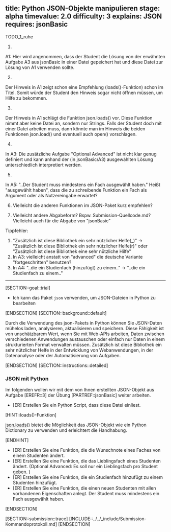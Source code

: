 title: Python JSON-Objekte manipulieren
stage: alpha
timevalue: 2.0
difficulty: 3
explains: JSON
requires: jsonBasic
---

TODO_1_ruhe

1)
A1: Hier wird angenommen, dass der Student die Lösung von der erwähnten Aufgabe A3 aus jsonBasic in einer Datei gepeichert hat und diese Datei zur Lösung von A1 verwenden sollte.

2)
Der Hinweis in A1 zeigt schon eine Empfehlung (loads()-Funktion) schon im Titel. Somit würde der Student den Hinweis sogar nicht öffnen müssen, um Hilfe zu bekommen.

3) 
Der Hinweis in A1 schlägt die Funktion json.loads() vor. Diese Funktion nimmt aber keine Datei an, sondern nur Strings. Falls der Student doch mit einer Datei arbeiten muss, dann könnte man im Hinweis die beiden Funktionen json.load() und eventuell auch open() vorschlagen.

4)
In A3: Die zusätzliche Aufgabe "Optional Advanced" ist nicht klar genug definiert und kann anhand der (in jsonBasic/A3) ausgewählten Lösung unterschiedlich interpretiert werden. 

5)
In A5: "..Der Student muss mindestens ein Fach ausgewählt haben." Heißt "ausgewählt haben", dass die zu schreibende Funktion ein Fach als Argument oder als Nutzereingabe erwartet?

6) Vielleicht die anderen Funktionen im JSON-Paket kurz empfehlen?

7) Vielleicht andere Abgabeform? Bspw. Submission-Quellcode.md? Vielleicht auch für die Abgabe von "jsonBasic"

Tippfehler:
1) "Zusätzlich ist diese Bibliothek ein sehr nützlicher Helfe(_)" -> "Zusätzlich ist diese Bibliothek ein sehr nützlicher Helfe(r)" oder "Zusätzlich ist diese Bibliothek eine sehr nützliche Hilfe"
2) In A3: vielleicht anstatt von "advanced" die deutsche Variante "fortgeschritten" benutzen?
3) In A4: "..die ein Studienfach (hinzufügt) zu einem.." -> "..die ein Studienfach zu einem.."

-----------

[SECTION::goal::trial]

- Ich kann das Paket `json` verwenden, um JSON-Dateien in Python zu bearbeiten

[ENDSECTION]
[SECTION::background::default]

Durch die Verwendung des json-Pakets in Python können Sie JSON-Daten mühelos laden,
analysieren, aktualisieren und speichern. Diese Fähigkeit ist von unschätzbarem Wert,
wenn Sie mit Web-APIs arbeiten, Daten zwischen verschiedenen Anwendungen austauschen
oder einfach nur Daten in einem strukturierten Format verwalten müssen. Zusätzlich ist
diese Bibliothek ein sehr nützlicher Helfe in der Entwicklung von Webanwendungen,
in der Datenanalyse oder der Automatisierung von Aufgaben.

[ENDSECTION]
[SECTION::instructions::detailed]

### JSON mit Python

Im folgenden wollen wir mit dem von Ihnen erstellten JSON-Objekt aus Aufgabe [EREFR::3] der Übung [PARTREF::jsonBasic] weiter arbeiten.

- [ER] Erstellen Sie ein Python Script, dass diese Datei einliest.

[HINT::loads()-Funktion]

[json.loads()](https://docs.python.org/3/library/json.html#json.loads) bietet die Möglichkeit das JSON-Objekt wie ein Python Dictionary zu verwenden und erleichtert die Handhabung.

[ENDHINT]

- [ER] Erstellen Sie eine Funktion, die die Wunschnote eines Faches von einem Studenten ändert.
- [ER] Erstellen Sie eine Funktion, die das Lieblingsfach eines Studenten ändert.
(Optional Advanced: Es soll nur ein Lieblingsfach pro Student geben. )
- [ER] Erstellen Sie eine Funktion, die ein Studienfach hinzufügt zu einem Studenten hinzufügt.
- [ER] Erstellen Sie eine Funktion, die einen neuen Studenten mit allen vorhandenen Eigenschaften anlegt. Der Student muss mindestens ein Fach ausgewählt haben.

[ENDSECTION]

[SECTION::submission::trace]
[INCLUDE::../../_include/Submission-Kommandoprotokoll.md]
[ENDSECTION]
